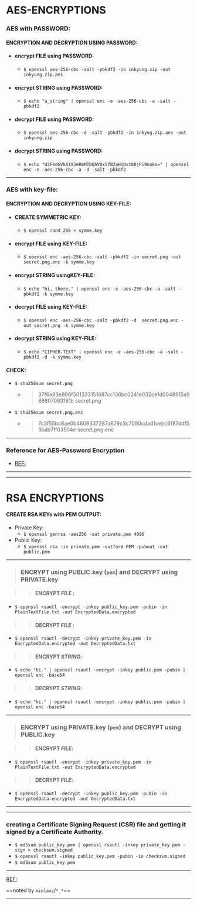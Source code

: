 AES-ENCRYPTIONS
===

### AES with PASSWORD:

#### ENCRYPTION AND DECRYPTION USING PASSWORD:
+ #### encrypt __FILE__ using PASSWORD:
	- `$ openssl aes-256-cbc -salt -pbkdf2 -in inkyung.zip -out inkyung.zip.aes`

+ #### encrypt __STRING__ using PASSWORD:
	- `$ echo "a_string" | openssl enc -e -aes-256-cbc -a -salt -pbkdf2`

+ #### decrypt __FILE__ using PASSWORD:
	- `$ openssl aes-256-cbc -d -salt -pbkdf2 -in inkyug.zip.aes -out inkyung.zip`

+ #### decrypt __STRING__ using PASSWORD:
	+ `$ echo "U2FsdGVkX193eRmMTDQhV0x5fB2aHUDxt80jPi9noks=" | openssl enc -e -aes-256-cbc -a -d -salt -pbkdf2 `

---

### AES with key-file:

#### ENCRYPTION AND DECRYPTION USING KEY-FILE:

+ #### CREATE SYMMETRIC KEY: 
	+ `$ openssl rand 256 > symme.key`

+ #### encrypt __FILE__ using KEY-FILE: 
	+ `$ openssl enc -aes-256-cbc -salt -pbkdf2 -in secret.png -out secret.png.enc -k symme.key`

+ #### encrypt __STRING__ usingKEY-FILE:
	+ `$ echo "hi, there." | openssl enc -e -aes-256-cbc -a -salt -pbkdf2 -k symme.key`

+ #### decrypt __FILE__ using KEY-FILE:   
	+ `$ openssl enc -aes-256-cbc -salt -pbkdf2 -d  secret.png.enc -out secret.png -k symme.key`

+ #### decrypt __STRING__ using KEY-FILE:
	+ `$ echo "CIPHER-TEXT" | openssl enc -e -aes-256-cbc -a -salt -pbkdf2 -d -k symme.key`

#### CHECK:

+ `$ sha256sum secret.png`

	+ > 37f6a93e896f501333151687cc136bc0241e032ce1d0048915a989807093181b  secret.png

+ `$ sha256sum secret.png.enc`

	+ > 7c3f55bc6ae0b4609337287a679c3c7090cdad1cebc6f87ddf53bab7ff03504e  secret.png.enc

---

### Reference for AES-Password Encryption
+ [REF:](https://codingbee.net/centos/openssl-demo-encrypting-decrypting-files-using-both-symmetric-and-asymmetric-encryption)

--- --- --- --- --- --- --- --- --------- --- --- --- --- --- --- --- --- --- ---
---


RSA ENCRYPTIONS
===

#### CREATE RSA KEYs with PEM OUTPUT:
+ Private Key:
	+ `$ openssl genrsa -aes256 -out private.pem 4096`
+ Public Key:
	+ `$ openssl rsa -in private.pem -outform PEM -pubout -out public.pem`

---

> ###  ENCRYPT using PUBLIC.key (`pem`) and DECRYPT using PRIVATE.key

>> #### ENCRYPT *FILE* :
+ `$ openssl rsautl -encrypt -inkey public_key.pem -pubin -in PlainTextFile.txt -out EncryptedData.encrypted`

>> #### DECRYPT _FILE_ :
+ `$ openssl rsautl -decrypt -inkey private_key.pem -in EncryptedData.encrypted -out DecryptedData.txt`

>> #### ENCRYPT _STRING_:
+ `$ echo "hi." | openssl rsautl -encrypt -inkey public.pem -pubin | openssl enc -base64`

>>#### DECRYPT _STRING_:
+ `$ echo "hi." | openssl rsautl -encrypt -inkey public.pem -pubin | openssl enc -base64`

---

> ###  ENCRYPT using PRIVATE.key (`pem`) and DECRYPT using PUBLIC.key

>> #### ENCRYPT _FILE_:
+ `$ openssl rsautl -encrypt -inkey private_key.pem -in PlainTextFile.txt -out EncryptedData.encrypted`

>> #### DECRYPT _FILE_:
+ `$ openssl rsautl -decrypt -inkey public_key.pem -pubin -in EncryptedData.encrypted -out DecryptedData.txt`   

--- --- --- --- --- --- --- ---
---

### creating a Certificate Signing Request (CSR) file and getting it signed by a Certificate Authority.
+ `$ md5sum public_key.pem | openssl rsautl -inkey private_key.pem -sign > checksum.signed`  
+ `$ openssl rsautl -inkey public_key.pem -pubin -in checksum.signed`
+ `$ md5sum public_key.pem`


---

[REF:](https://www.czeskis.com/random/openssl-encrypt-file.html)


==noted by  ```minlaxz```/`*_*`\==

---
